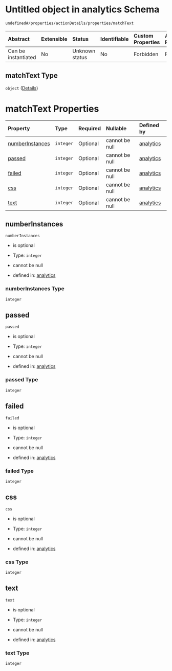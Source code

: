 # Untitled object in analytics Schema

```txt
undefined#/properties/actionDetails/properties/matchText
```



| Abstract            | Extensible | Status         | Identifiable | Custom Properties | Additional Properties | Access Restrictions | Defined In                                                                     |
| :------------------ | :--------- | :------------- | :----------- | :---------------- | :-------------------- | :------------------ | :----------------------------------------------------------------------------- |
| Can be instantiated | No         | Unknown status | No           | Forbidden         | Forbidden             | none                | [analytics\_v1.schema.json\*](analytics_v1.schema.json "open original schema") |

## matchText Type

`object` ([Details](analytics_v1-properties-actiondetails-properties-matchtext.md))

# matchText Properties

| Property                            | Type      | Required | Nullable       | Defined by                                                                                                                                                                                  |
| :---------------------------------- | :-------- | :------- | :------------- | :------------------------------------------------------------------------------------------------------------------------------------------------------------------------------------------ |
| [numberInstances](#numberinstances) | `integer` | Optional | cannot be null | [analytics](analytics_v1-properties-actiondetails-properties-matchtext-properties-numberinstances.md "undefined#/properties/actionDetails/properties/matchText/properties/numberInstances") |
| [passed](#passed)                   | `integer` | Optional | cannot be null | [analytics](analytics_v1-properties-actiondetails-properties-matchtext-properties-passed.md "undefined#/properties/actionDetails/properties/matchText/properties/passed")                   |
| [failed](#failed)                   | `integer` | Optional | cannot be null | [analytics](analytics_v1-properties-actiondetails-properties-matchtext-properties-failed.md "undefined#/properties/actionDetails/properties/matchText/properties/failed")                   |
| [css](#css)                         | `integer` | Optional | cannot be null | [analytics](analytics_v1-properties-actiondetails-properties-matchtext-properties-css.md "undefined#/properties/actionDetails/properties/matchText/properties/css")                         |
| [text](#text)                       | `integer` | Optional | cannot be null | [analytics](analytics_v1-properties-actiondetails-properties-matchtext-properties-text.md "undefined#/properties/actionDetails/properties/matchText/properties/text")                       |

## numberInstances



`numberInstances`

*   is optional

*   Type: `integer`

*   cannot be null

*   defined in: [analytics](analytics_v1-properties-actiondetails-properties-matchtext-properties-numberinstances.md "undefined#/properties/actionDetails/properties/matchText/properties/numberInstances")

### numberInstances Type

`integer`

## passed



`passed`

*   is optional

*   Type: `integer`

*   cannot be null

*   defined in: [analytics](analytics_v1-properties-actiondetails-properties-matchtext-properties-passed.md "undefined#/properties/actionDetails/properties/matchText/properties/passed")

### passed Type

`integer`

## failed



`failed`

*   is optional

*   Type: `integer`

*   cannot be null

*   defined in: [analytics](analytics_v1-properties-actiondetails-properties-matchtext-properties-failed.md "undefined#/properties/actionDetails/properties/matchText/properties/failed")

### failed Type

`integer`

## css



`css`

*   is optional

*   Type: `integer`

*   cannot be null

*   defined in: [analytics](analytics_v1-properties-actiondetails-properties-matchtext-properties-css.md "undefined#/properties/actionDetails/properties/matchText/properties/css")

### css Type

`integer`

## text



`text`

*   is optional

*   Type: `integer`

*   cannot be null

*   defined in: [analytics](analytics_v1-properties-actiondetails-properties-matchtext-properties-text.md "undefined#/properties/actionDetails/properties/matchText/properties/text")

### text Type

`integer`
